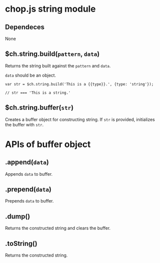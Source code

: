 chop.js string module
=====================

Dependeces
----------

None

$ch.string.build(`pattern`, `data`)
-----------------------------------

Returns the string built against the `pattern` and `data`.

`data` should be an object.

~~~
var str = $ch.string.build('This is a {{type}}.', {type: 'string'});

// str === 'This is a string.'
~~~

$ch.string.buffer(`str`)
------------------------

Creates a buffer object for constructing string. If `str` is provided,
        initializes the buffer with `str`.

APIs of buffer object
=====================

.append(`data`)
---------------

Appends `data` to buffer.

.prepend(`data`)
----------------

Prepends `data` to buffer.

.dump()
-------

Returns the constructed string and clears the buffer.

.toString()
-----------

Returns the constructed string.

